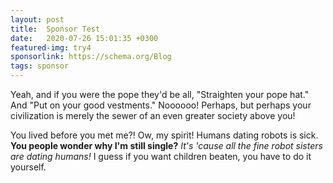 ```yaml
---
layout: post
title:  Sponsor Test
date:   2020-07-26 15:01:35 +0300
featured-img: try4
sponsorlink: https://schema.org/Blog
tags: sponsor
---
```

Yeah, and if you were the pope they'd be all, "Straighten your pope hat." And "Put on your good vestments." Noooooo! Perhaps, but perhaps your civilization is merely the sewer of an even greater society above you!

You lived before you met me?! Ow, my spirit! Humans dating robots is sick. __You people wonder why I'm still single?__ *It's 'cause all the fine robot sisters are dating humans!* I guess if you want children beaten, you have to do it yourself.
